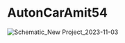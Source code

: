 # AutonCarAmit54
![Schematic_New Project_2023-11-03](https://github.com/heshamghallab/AutonCarAmit54/assets/136743629/34851743-350d-4301-aed4-bccbac331eb8)
